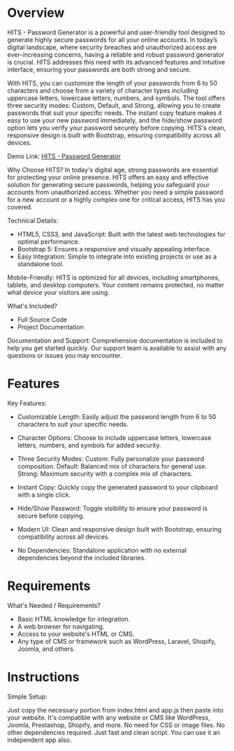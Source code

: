 # Overview

HITS - Password Generator is a powerful and user-friendly tool designed to generate highly secure passwords for all your online accounts. In today’s digital landscape, where security breaches and unauthorized access are ever-increasing concerns, having a reliable and robust password generator is crucial. HITS addresses this need with its advanced features and intuitive interface, ensuring your passwords are both strong and secure.

With HITS, you can customize the length of your passwords from 6 to 50 characters and choose from a variety of character types including uppercase letters, lowercase letters, numbers, and symbols. The tool offers three security modes: Custom, Default, and Strong, allowing you to create passwords that suit your specific needs. The instant copy feature makes it easy to use your new password immediately, and the hide/show password option lets you verify your password securely before copying. HITS's clean, responsive design is built with Bootstrap, ensuring compatibility across all devices.

Demo Link:  [HITS - Password Generator](https://demo.namsweb.com/HITS/)

Why Choose HITS?
In today's digital age, strong passwords are essential for protecting your online presence. HITS offers an easy and effective solution for generating secure passwords, helping you safeguard your accounts from unauthorized access. Whether you need a simple password for a new account or a highly complex one for critical access, HITS has you covered.

Technical Details:
- HTML5, CSS3, and JavaScript: Built with the latest web technologies for optimal performance.
- Bootstrap 5: Ensures a responsive and visually appealing interface.
- Easy Integration: Simple to integrate into existing projects or use as a standalone tool.

Mobile-Friendly:
HITS is optimized for all devices, including smartphones, tablets, and desktop computers. Your content remains protected, no matter what device your visitors are using.

What's Included?
- Full Source Code
- Project Documentation

Documentation and Support:
Comprehensive documentation is included to help you get started quickly. Our support team is available to assist with any questions or issues you may encounter.


# Features

Key Features:

- Customizable Length: 
Easily adjust the password length from 6 to 50 characters to suit your specific needs.

- Character Options: 
Choose to include uppercase letters, lowercase letters, numbers, and symbols for added security.

- Three Security Modes:
Custom: Fully personalize your password composition.
Default: Balanced mix of characters for general use.
Strong: Maximum security with a complex mix of characters.

- Instant Copy: 
Quickly copy the generated password to your clipboard with a single click.

- Hide/Show Password: 
Toggle visibility to ensure your password is secure before copying.

- Modern UI: 
Clean and responsive design built with Bootstrap, ensuring compatibility across all devices.

- No Dependencies: 
Standalone application with no external dependencies beyond the included libraries.


# Requirements

What's Needed / Requirements?

- Basic HTML knowledge for integration.
- A web browser for navigating.
- Access to your website's HTML or CMS.
- Any type of CMS or framework such as WordPress, Laravel, Shopify, Joomla, and others.


# Instructions

Simple Setup:

Just copy the necessary portion from index.html and app.js then paste into your website. It's compatible with any website or CMS like WordPress, Joomla, Prestashop, Shopify, and more. No need for CSS or image files. No other dependencies required. Just fast and clean script. You can use it an independent app also.